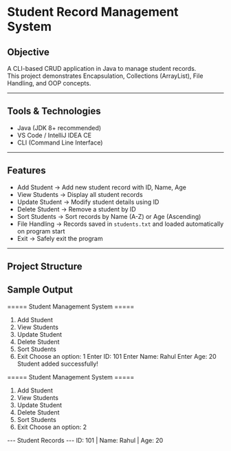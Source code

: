 # Student Record Management System

## Objective
A CLI-based CRUD application in Java to manage student records.  
This project demonstrates Encapsulation, Collections (ArrayList), File Handling, and OOP concepts.

---

## Tools & Technologies
- Java (JDK 8+ recommended)  
- VS Code / IntelliJ IDEA CE  
- CLI (Command Line Interface)

---

## Features
- Add Student → Add new student record with ID, Name, Age  
- View Students → Display all student records  
- Update Student → Modify student details using ID  
- Delete Student → Remove a student by ID  
- Sort Students → Sort records by Name (A-Z) or Age (Ascending)  
- File Handling → Records saved in `students.txt` and loaded automatically on program start  
- Exit → Safely exit the program  

---

## Project Structure

## Sample Output

===== Student Management System =====
1. Add Student
2. View Students
3. Update Student
4. Delete Student
5. Sort Students
6. Exit
Choose an option: 1
Enter ID: 101
Enter Name: Rahul
Enter Age: 20
Student added successfully!

===== Student Management System =====
1. Add Student
2. View Students
3. Update Student
4. Delete Student
5. Sort Students
6. Exit
Choose an option: 2

--- Student Records ---
ID: 101 | Name: Rahul | Age: 20

